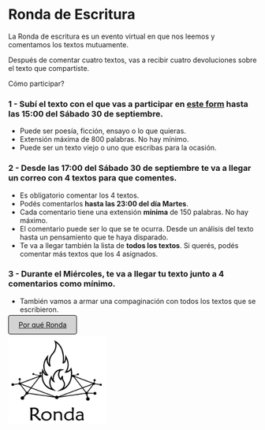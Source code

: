 # Ronda de Escritura

La Ronda de escritura es un evento virtual en que nos leemos y comentamos los textos mutuamente.

Después de comentar cuatro textos, vas a recibir cuatro devoluciones sobre el texto que compartiste.

Cómo participar?

### 1 - Subí el texto con el que vas a participar en [este form](https://docs.google.com/forms/d/e/1FAIpQLSfBQSVFF_tLBaIyOuQz0EAuvLMUi-s2ynmmE2HXWmXRVCzfdA/viewform?usp=sf_link) hasta las 15:00 del Sábado 30 de septiembre.

- Puede ser poesía, ficción, ensayo o lo que quieras.
- Extensión máxima de 800 palabras. No hay mínimo.
- Puede ser un texto viejo o uno que escribas para la ocasión.

### 2 - Desde las 17:00 del Sábado 30 de septiembre te va a llegar un **correo** con **4 textos para que comentes**.

- Es obligatorio comentar los 4 textos.
- Podés comentarlos **hasta las 23:00 del día Martes**.
- Cada comentario tiene una extensión **mínima** de 150 palabras. No hay máximo.
- El comentario puede ser lo que se te ocurra. Desde un análisis del texto hasta un pensamiento que te haya disparado.
- Te va a llegar también la lista de **todos los textos**. Si querés, podés comentar más textos que los 4 asignados.

### 3 - Durante el Miércoles, te va a llegar tu texto junto a 4 comentarios como mínimo.

- También vamos a armar una compaginación con todos los textos que se escribieron.
  
[<span style="padding: 10px 20px; background-color: #D3D3D3; color: #0A0A0A; border: 1px solid #000; border-radius: 4px; cursor: pointer; transition: background-color 0.3s ease;">Por qué Ronda</span>](propuesta.md)

<a href="index.html">
  <img src="logo.png" alt="Logo" width="199" height="178">
</a>
